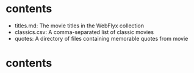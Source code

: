 # contents

* titles.md: The movie titles in the WebFlyx collection
* classics.csv: A comma-separated list of classic movies
* quotes: A directory of files containing memorable quotes from movie
# contents

